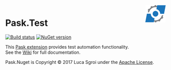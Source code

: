 <img src="https://raw.githubusercontent.com/lsgroi/Pask/master/Pask.png" align="right"/>

# Pask.Test

[![Build status](https://ci.appveyor.com/api/projects/status/l4983dsgt52u481e?svg=true)](https://ci.appveyor.com/project/LucaSgroi/pask-test)
[![NuGet version](https://img.shields.io/nuget/v/Pask.Test.svg)](https://www.nuget.org/packages/Pask.Test)

This [Pask extension](https://github.com/lsgroi/Pask/wiki/Extensions) provides test automation functionality.  
See the [Wiki](https://github.com/lsgroi/Pask.Test/wiki) for full documentation.

Pask.Nuget is Copyright &copy; 2017 Luca Sgroi under the [Apache License](LICENSE).
